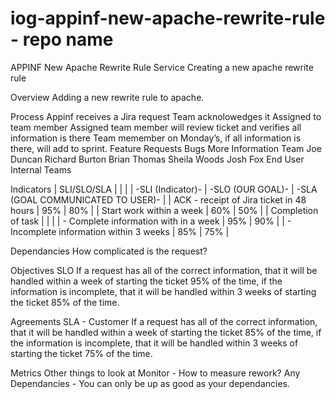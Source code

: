 iog-appinf-new-apache-rewrite-rule - repo name
============================

APPINF New Apache Rewrite Rule Service
Creating a new apache rewrite rule

Overview
Adding a new rewrite rule to apache.

Process
Appinf receives a Jira request
Team acknolowedges it
Assigned to team member
Assigned team member will review ticket and verifies all information is there
Team memember on Monday’s, if all information is there, will add to sprint.
Feature Requests
Bugs
More Information
Team
Joe Duncan
Richard Burton
Brian Thomas
Sheila Woods
Josh Fox
End User
Internal Teams

Indicators
| SLI/SLO/SLA | | |
| -SLI (Indicator)- | -SLO (OUR GOAL)- | -SLA (GOAL COMMUNICATED TO USER)- |
| ACK - receipt of Jira ticket in 48 hours | 95% | 80% |
| Start work within a week | 60% | 50% |
| Completion of task | | |
| - Complete information with in a week | 95% | 90% |
| - Incomplete information within 3 weeks | 85% | 75% |

Dependancies
How complicated is the request?

Objectives
SLO
If a request has all of the correct information, that it will be handled within a week of starting the ticket 95% of the time, if the information is incomplete, that it will be handled within 3 weeks of starting the ticket 85% of the time.

Agreements
SLA - Customer
If a request has all of the correct information, that it will be handled within a week of starting the ticket 85% of the time, if the information is incomplete, that it will be handled within 3 weeks of starting the ticket 75% of the time.

Metrics
Other things to look at
Monitor - How to measure rework?
Any Dependancies - You can only be up as good as your dependancies.
